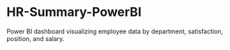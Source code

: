 # HR-Summary-PowerBI
Power BI dashboard visualizing employee data by department, satisfaction, position, and salary.
